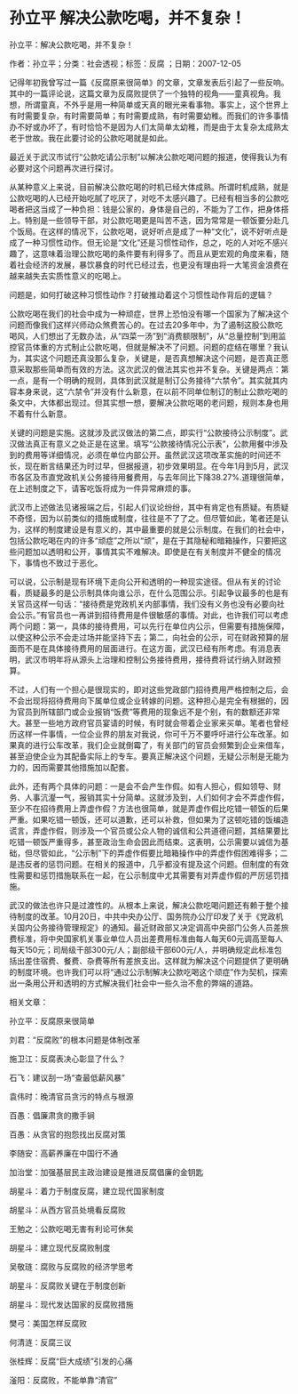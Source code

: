 # 孙立平  解决公款吃喝，并不复杂！  
  
孙立平：解决公款吃喝，并不复杂！  
作者：孙立平；分类：社会透视；标签：反腐 ；日期：2007-12-05  
记得年初我曾写过一篇《反腐原来很简单》的文章，文章发表后引起了一些反响。其中的一篇评论说，这篇文章为反腐败提供了一个独特的视角——童真视角。我想，所谓童真，不外乎是用一种简单或天真的眼光来看事物。事实上，这个世界上有时需要复杂，有时需要简单；有时需要成熟，有时需要幼稚。而我们的许多事情办不好或办坏了，有时恰恰不是因为人们太简单太幼稚，而是由于太复杂太成熟太老于世故。我在此要讨论的公款吃喝就是如此。  
最近关于武汉市试行“公款吃请公示制”以解决公款吃喝问题的报道，使得我认为有必要对这个问题再次进行探讨。  
从某种意义上来说，目前解决公款吃喝的时机已经大体成熟。所谓时机成熟，就是公款吃喝的人已经开始吃腻了吃厌了，对吃不太感兴趣了。已经有相当多的公款吃喝者把这当成了一种负担：钱是公家的，身体是自己的，不能为了工作，把身体搭上。特别是一些领导干部，对公款吃喝更是叫苦不迭，因为常常是一顿饭要分赴几个饭局。在这样的情况下，公款吃喝，说好听点是成了一种“文化”，说不好听点是成了一种习惯性动作。但无论是“文化”还是习惯性动作，总之，吃的人对吃不感兴趣了，这意味着治理公款吃喝的条件要有利得多了。而且从更宏观的角度来看，随着社会经济的发展，暴饮暴食的时代已经过去，也更没有理由将一大笔资金浪费在越来越失去实质性意义的吃喝上。  
问题是，如何打破这种习惯性动作？打破推动着这个习惯性动作背后的逻辑？  
公款吃喝在我们的社会中成为一种顽症，世界上恐怕没有哪一个国家为了解决这个问题而像我们这样兴师动众煞费苦心的。在过去20多年中，为了遏制这股公款吃喝风，人们想出了无数办法，从“四菜一汤”到“消费额限制”，从“总量控制”到用监控官员体重的方式制止公款吃喝，但就是解决不了问题。问题的症结在哪里？我认为，其实这个问题还真没那么复杂，关键是，是否真想解决这个问题，是否真正愿意采取那些简单而有效的方法。这次武汉的做法其实也并不复杂。关键是两点：第一点，是有一个明确的规则，具体到武汉就是制订公务接待“六禁令”。其实就其内容本身来说，这“六禁令”并没有什么新意，在以前不同单位制订的制止公款吃喝的条文中，大体都出现过。但其实想一想，要解决公款吃喝的老问题，规则本身也用不着有什么新意。  
关键的问题是实施。这就涉及武汉做法的第二点，即实行“公款接待公示制度”。武汉做法真正有意义之处正是在这里。填写“公款接待情况公示表”，公款用餐中涉及到的费用等详细情况，必须在单位内部公开。虽然武汉这项改革实施的时间还不长，现在断言结果还为时过早，但据报道，初步效果明显。在今年1月到5月，武汉市各区及市直党政机关公务接待用餐费用，与去年同比下降38.27%.道理很简单，在上述制度之下，请客吃饭将成为一件异常麻烦的事。  
武汉市上述做法见诸报端之后，引起人们议论纷纷，其中有肯定也有质疑。有质疑不奇怪，因为以前类似的措施或制度，往往是不了了之。但尽管如此，笔者还是认为，这样的制度建设是有意义的，其中最重要的就是公示制度。在我们的社会中，包括公款吃喝在内的许多“顽症”之所以“顽”，是在于其隐秘和暗箱操作，只要把这些问题加以透明和公开，事情其实不难解决。即使是在有关制度并不健全的情况下，事情也不致过于恶化。  
可以说，公示制是现有环境下走向公开和透明的一种现实途径。但从有关的讨论看，质疑最多的是公示制具体向谁公示，在什么范围公示。引起争议最多的也是有关官员这样一句话：“接待费是党政机关内部事情，我们没有义务也没有必要向社会公示。”有官员也一再讲到招待费用是件很敏感的事情。对此，也许我们可以考虑两个问题：第一，具体的接待费用，可以先行在单位内公示，但需要有措施保障，以使这种公示不会走过场并能坚持下去；第二，向社会的公示，可在财政预算的层面而不是在具体接待费用的层面进行。在这方面，武汉已经有所考虑。有消息表明，武汉市明年将从源头上治理和控制公务接待费用，接待费将试行纳入财政预算。  
不过，人们有一个担心是很现实的，即对这些党政部门招待费用严格控制之后，会不会出现将招待费用向下属单位或企业转嫁的问题。这种担心是完全有根据的，因为官员到所辖部门或企业报销“饭费”等费用的现象远不是个别，有的数额还非常大。甚至一些地方政府官员宴请的时候，有时就会带着企业家来买单。笔者也曾经历这样一件事情，一位企业界的朋友对我说，你可千万不要呼吁进行公车改革。如果真的进行公车改革，我们企业就倒霉了，有关部门的官员会频繁到企业来借车，甚至迫使企业为其配备实际上的专车。要真正解决这个问题，无疑公示制是无能为力的，因而需要其他措施加以配套。  
此外，还有两个具体的问题：一是会不会产生作假。如有人担心，假如领导、财务、人事沆瀣一气，报销其实十分简单。这就涉及到，人们如何才会不弄虚作假，至少不在招待费用上弄虚作假？方法也很简单，就是弄虚作假比吃错一顿饭的后果严重。如果吃错一顿饭，还可以道歉，还可以补救，但如果为了这顿吃错的饭编造谎言，弄虚作假，则涉及一个官员或公众人物的诚信和公共道德问题，其结果要比吃错一顿饭严重得多，甚至政治生命会因此而结束。这表明，公示需要以诚信为基础，但尽管如此，“公示制”下的弄虚作假要比暗箱操作中的弄虚作假困难得多；二是违反者的惩罚问题。在相关的报道中，几乎都没有提及这个问题。但制度的有效性需要和惩罚措施联系在一起，在公示制度中尤其需要有对弄虚作假的严厉惩罚措施。  
武汉的做法也许只是过渡性的。从根本上来说，解决公款吃喝问题还有赖于整个接待制度的改革。10月20日，中共中央办公厅、国务院办公厅印发了关于《党政机关国内公务接待管理规定》的通知。最近财政部又决定调高中央部门公务人员差旅费标准，将中央国家机关事业单位人员出差费用标准由每人每天60元调高至每人每天150元；司局级干部300元/人；副部级干部600元/人，并明确规定此标准包括出差住宿费、餐费、杂费等所有差旅支出。这样就为解决这个问题提供了更明确的制度环境。也许我们可以将“通过公示制解决公款吃喝这个顽症”作为契机，探索出一条用公开和透明的方式解决我们社会中一些久治不愈的弊端的道路。  
  
相关文章：  
孙立平：反腐原来很简单  
刘君：“反腐败”的根本问题是体制改革  
施卫江：反腐表决心彰显了什么？  
石飞：建议刮一场“查最低薪风暴”  
袁伟时：晚清官员贪污的特点与根源  
百愚：倡廉肃贪的撒手锏  
百愚：从贪官的抱怨找出反腐对策  
李随安：高薪养廉在中国行不通  
加治堂：加强基层民主政治建设是推进反腐倡廉的金钥匙  
胡星斗：着力于制度反腐，建立现代国家制度  
胡星斗：从西方官员处境看反腐败  
王勉之：公款吃喝无害有利论可休矣  
胡星斗：建立现代反腐败制度  
吴敬琏：腐败与反腐败的经济学思考  
胡星斗：反腐败关键在于制度创新  
胡星斗：现代发达国家的反腐败措施  
樊弓：美国怎样反腐败  
何清涟：反腐三议  
张桂辉：反腐“巨大成绩”引发的心痛  
滏阳：反腐败，不能单靠“清官”